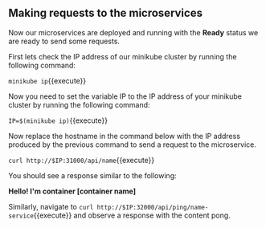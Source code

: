 ## Making requests to the microservices

Now our microservices are deployed and running with the **Ready** status we are ready to send some requests.

First lets check the IP address of our minikube cluster by running the following command:

`minikube ip`{{execute}}

Now you need to set the variable IP to the IP address of your minikube cluster by running the following command:

`IP=$(minikube ip)`{{execute}}

Now replace the hostname in the command below with the IP address produced by the previous command to send a request to the microservice.

`curl http://$IP:31000/api/name`{{execute}}

You should see a response similar to the following:

**Hello! I'm container [container name]**

Similarly, navigate to `curl http://$IP:32000/api/ping/name-service`{{execute}} and observe a response with the content pong.
